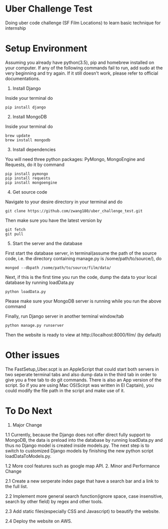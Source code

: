 # Uber Challenge Test

Doing uber code challenge (SF Film Locations) to learn basic technique for internship

# Setup Environment
Assuming you already have python(3.5), pip and homebrew installed on your computer. If any of the following commands fail to run, add sudo at the very beginning and try again. If it still doesn't work, please refer to official documentations.

1. Install Django

  Inside your terminal do
  ```
  pip install django
  ```
  
2. Install MongoDB

  Inside your terminal do
  ```
  brew update
  brew install mongodb
  ```

3. Install dependencies

  You will need three python packages: PyMongo, MongoEngine and Requests, do it by command
  ```
  pip install pymongo
  pip install requests
  pip install mongoengine
  ```
4. Get source code

  Navigate to your desire directory in your terminal and do 
  ```
  git clone https://github.com/zwang180/uber_challenge_test.git
  ```
  Then make sure you have the latest version by
  ```
  git fetch
  git pull
  ```
5. Start the server and the database

  First start the database server, in terminal(assume the path of the source code, i.e. the directory containing manage.py is /some/path/to/source/), do
  ```
  mongod --dbpath /some/path/to/source/film/data/
  ```
  Next, if this is the first time you run the code, dump the data to your local database by running loadData.py
  ```
  python loadData.py
  ```
  Please make sure your MongoDB server is running while you run the above command
  
  Finally, run Django server in another terminal window/tab
  ```
  python manage.py runserver
  ```
  Then the website is ready to view at http://localhost:8000/film/ (by default)

# Other issues
  The FastSetup_Uber.scpt is an AppleScript that could start both servers in two seperate terminal tabs and also dump data in the third tab in order to give you a free tab to do git commands. There is also an App version of the script. So if you are using Mac OS(Scirpt was written in El Captain), you could modify the file path in the script and make use of it.
  
# To Do Next

1. Major Change
 
  1.1 Currently, because the Django does not offer direct fully support to MongoDB, the data is preload into the database by running loadData.py and thus no Django model is created inside models.py. The next step is to switch to customized Django models by finishing the new python script loadDataToModels.py.

  1.2 More cool features such as google map API.
2. Minor and Performance Change
  
  2.1 Create a new serperate index page that have a search bar and a link to the full list.
  
  2.2 Implement more general search function(ignore space, case insensitive, search by other field) by regex and other tools.
  
  2.3 Add static files(especially CSS and Javascript) to beautify the website.

  2.4 Deploy the website on AWS.
  
